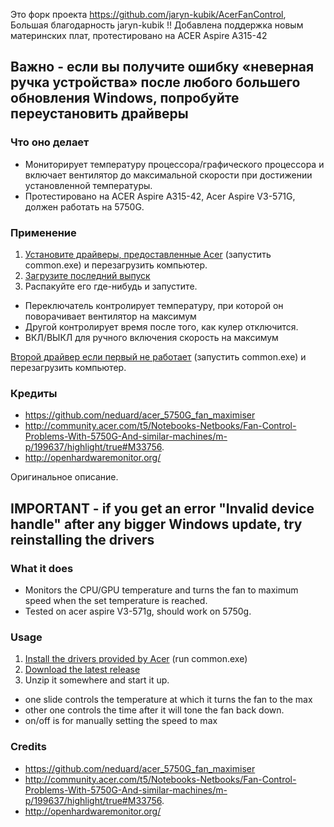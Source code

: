 Это форк проекта https://github.com/jaryn-kubik/AcerFanControl, Большая благодарность jaryn-kubik !!
Добавлена поддержка новым материнских плат, протестировано на ACER Aspire A315-42

## Важно - если вы получите ошибку «неверная ручка устройства» после любого большего обновления Windows, попробуйте переустановить драйверы

### Что оно делает
- Мониторирует температуру процессора/графического процессора и включает вентилятор до максимальной скорости при достижении установленной температуры.
- Протестировано на ACER Aspire A315-42, Acer Aspire V3-571G, должен работать на 5750G.

### Применение
1. [Установите драйверы, предоставленные Acer](https://raw.githubusercontent.com/dima333750/acerfancontrol/master/drivers.zip) (запустить common.exe) и перезагрузить компьютер.
2. [Загрузите последний выпуск](https://github.com/dima333750/AcerFanControl/releases)
3. Распакуйте его где-нибудь и запустите.
- Переключатель контролирует температуру, при которой он поворачивает вентилятор на максимум
- Другой контролирует время после того, как кулер отключится.
- ВКЛ/ВЫКЛ для ручного включения скорость на максимум

[Второй драйвер если первый не работает](https://github.com/dima333750/AcerFanControl/blob/master/driver2.zip) (запустить common.exe) и перезагрузить компьютер.

### Кредиты
- https://github.com/neduard/acer_5750G_fan_maximiser
- http://community.acer.com/t5/Notebooks-Netbooks/Fan-Control-Problems-With-5750G-And-similar-machines/m-p/199637/highlight/true#M33756.
- http://openhardwaremonitor.org/

Оригинальное описание.

## IMPORTANT - if you get an error "Invalid device handle" after any bigger Windows update, try reinstalling the drivers

### What it does
- Monitors the CPU/GPU temperature and turns the fan to maximum speed when the set temperature is reached.
- Tested on acer aspire V3-571g, should work on 5750g.

### Usage
1. [Install the drivers provided by Acer](https://raw.githubusercontent.com/jaryn-kubik/AcerFanControl/master/drivers.zip) (run common.exe)
2. [Download the latest release](https://github.com/jaryn-kubik/AcerFanControl/releases/latest)
3. Unzip it somewhere and start it up.
- one slide controls the temperature at which it turns the fan to the max
- other one controls the time after it will tone the fan back down.
- on/off is for manually setting the speed to max

### Credits
- https://github.com/neduard/acer_5750G_fan_maximiser
- http://community.acer.com/t5/Notebooks-Netbooks/Fan-Control-Problems-With-5750G-And-similar-machines/m-p/199637/highlight/true#M33756.
- http://openhardwaremonitor.org/
